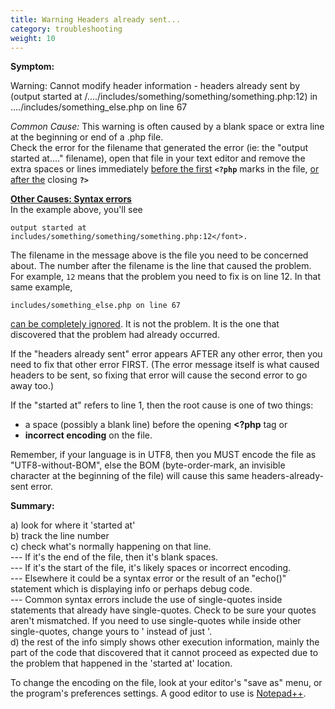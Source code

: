 ```yaml
---
title: Warning Headers already sent...
category: troubleshooting
weight: 10
---
```


**Symptom:**  

Warning: Cannot modify header information - headers already sent by (output started at /..../includes/something/something/something.php:12) in ..../includes/something_else.php on line 67  

*Common Cause:*
This warning is often caused by a blank space or extra line at the beginning or end of a .php file.  
Check the error for the filename that generated the error (ie: the "output started at...." filename), open that file in your text editor and remove the extra spaces or lines immediately <u>before the first</u> **`<?php`** marks in the file, <u>or after the</u> closing **`?>`**  

**<u>Other Causes: Syntax errors</u>**  
In the example above, you'll see 

```
output started at includes/something/something/something.php:12</font>.
```

The filename in the message above is the file you need to be concerned about. 
The number after the filename is the line that caused the problem.  For example, `12` means that the problem you need to fix is on line 12.  In that same example, 
```
includes/something_else.php on line 67
```

<u>can be completely ignored</u>.</font> It is not the problem. It is the one that discovered that the problem had already occurred.  

If the "headers already sent" error appears AFTER any other error, then you need to fix that other error FIRST. (The error message itself is what caused headers to be sent, so fixing that error will cause the second error to go away too.)  

If the "started at" refers to line 1, then the root cause is one of two things: 
- a space (possibly a blank line) before the opening **&lt;?php** tag or 
- **incorrect encoding** on the file.  

Remember, if your language is in UTF8, then you MUST encode the file as "UTF8-without-BOM", else the BOM (byte-order-mark, an invisible character at the beginning of the file) will cause this same headers-already-sent error.  

**Summary:**  

a) look for where it 'started at'  
b) track the line number  
c) check what's normally happening on that line.  
--- If it's the end of the file, then it's blank spaces.  
--- If it's the start of the file, it's likely spaces or incorrect encoding.  
--- Elsewhere it could be a syntax error or the result of an "echo()" statement which is displaying info or perhaps debug code.  
--- Common syntax errors include the use of single-quotes inside statements that already have single-quotes. Check to be sure your quotes aren't mismatched. If you need to use single-quotes while inside other single-quotes, change yours to \' instead of just '.  
d) the rest of the info simply shows other execution information, mainly the part of the code that discovered that it cannot proceed as expected due to the problem that happened in the 'started at' location.  

To change the encoding on the file, look at your editor's "save as" menu, or the program's preferences settings. A good editor to use is [Notepad++](http://notepad-plus-plus.org). 
